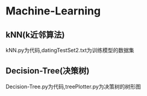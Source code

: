 # Machine-Learning
## kNN(k近邻算法)
kNN.py为代码,datingTestSet2.txt为训练模型的数据集
## Decision-Tree(决策树)
Decision-Tree.py为代码,treePlotter.py为决策树的树形图
